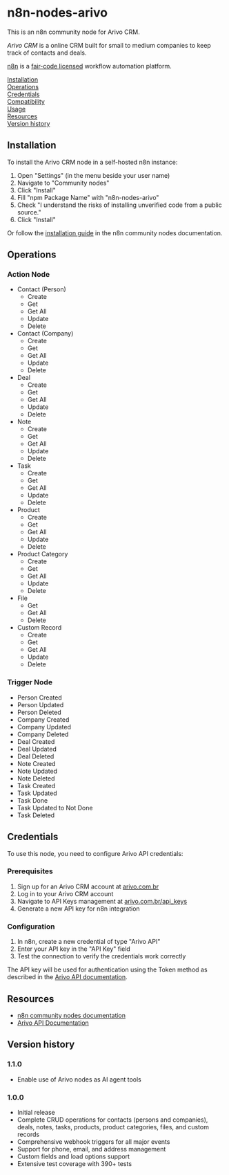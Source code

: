 # n8n-nodes-arivo

This is an n8n community node for Arivo CRM.

_Arivo CRM_ is a online CRM built for small to medium companies to keep track of contacts and deals.

[n8n](https://n8n.io/) is a [fair-code licensed](https://docs.n8n.io/reference/license/) workflow automation platform.

[Installation](#installation)  
[Operations](#operations)  
[Credentials](#credentials)  <!-- delete if no auth needed -->  
[Compatibility](#compatibility)  
[Usage](#usage)  <!-- delete if not using this section -->  
[Resources](#resources)  
[Version history](#version-history)  <!-- delete if not using this section -->  

## Installation

To install the Arivo CRM node in a self-hosted n8n instance:
1. Open "Settings" (in the menu beside your user name)
2. Navigate to "Community nodes"
3. Click "Install"
4. Fill "npm Package Name" with "n8n-nodes-arivo"
5. Check "I understand the risks of installing unverified code from a public source."
6. Click "Install"

Or follow the [installation guide](https://docs.n8n.io/integrations/community-nodes/installation/) in the n8n community nodes documentation.

## Operations

### Action Node

- Contact (Person)
  - Create
  - Get
  - Get All
  - Update
  - Delete
- Contact (Company)
  - Create
  - Get
  - Get All
  - Update
  - Delete
- Deal
  - Create
  - Get
  - Get All
  - Update
  - Delete
- Note
  - Create
  - Get
  - Get All
  - Update
  - Delete
- Task
  - Create
  - Get
  - Get All
  - Update
  - Delete
- Product
  - Create
  - Get
  - Get All
  - Update
  - Delete
- Product Category
  - Create
  - Get
  - Get All
  - Update
  - Delete
- File
  - Get
  - Get All
  - Delete
- Custom Record
  - Create
  - Get
  - Get All
  - Update
  - Delete

### Trigger Node

- Person Created
- Person Updated
- Person Deleted
- Company Created
- Company Updated
- Company Deleted
- Deal Created
- Deal Updated
- Deal Deleted
- Note Created
- Note Updated
- Note Deleted
- Task Created
- Task Updated
- Task Done
- Task Updated to Not Done
- Task Deleted

## Credentials

To use this node, you need to configure Arivo API credentials:

### Prerequisites
1. Sign up for an Arivo CRM account at [arivo.com.br](https://arivo.com.br)
2. Log in to your Arivo CRM account
3. Navigate to API Keys management at [arivo.com.br/api_keys](https://arivo.com.br/api_keys)
4. Generate a new API key for n8n integration

### Configuration
1. In n8n, create a new credential of type "Arivo API"
2. Enter your API key in the "API Key" field
3. Test the connection to verify the credentials work correctly

The API key will be used for authentication using the Token method as described in the [Arivo API documentation](https://arivo.docs.apiary.io).

## Resources

* [n8n community nodes documentation](https://docs.n8n.io/integrations/community-nodes/)
* [Arivo API Documentation](https://arivo.docs.apiary.io)

## Version history

### 1.1.0

- Enable use of Arivo nodes as AI agent tools

### 1.0.0

- Initial release
- Complete CRUD operations for contacts (persons and companies), deals, notes, tasks, products, product categories, files, and custom records
- Comprehensive webhook triggers for all major events
- Support for phone, email, and address management
- Custom fields and load options support
- Extensive test coverage with 390+ tests 